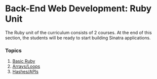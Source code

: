 Back-End Web Development: Ruby Unit
===================================

The Ruby unit of the curriculum consists of 2 courses. At the end of this
section, the students will be ready to start building Sinatra applications.

### Topics

1. [Basic Ruby](ruby_basics)
2. [Arrays/Loops](arrays)
3. [Hashes/APIs](hashes)

